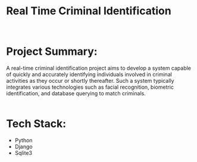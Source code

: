 # **Real Time Criminal Identification**

<br/>

# **Project Summary:**
A real-time criminal identification project aims to develop a system capable of quickly and accurately identifying individuals involved in criminal activities as they occur or shortly thereafter. Such a system typically integrates various technologies such as facial recognition, biometric identification, and database querying to match criminals.
<br/>
<br/>

# **Tech Stack:**
- Python
- Django
- Sqlite3

<br/>
<br/>
